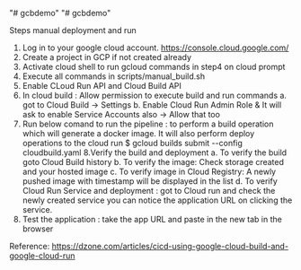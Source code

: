 "# gcbdemo"
"# gcbdemo"

Steps manual deployment and run
1. Log in to your google cloud account. https://console.cloud.google.com/
2. Create a project in GCP if not created already
3. Activate cloud shell to run gcloud commands in step4 on cloud prompt
4. Execute all commands in scripts/manual_build.sh
5. Enable CLoud Run API and Cloud Build API
6. In cloud build : Allow permission to execute build and run commands
    a. got  to Cloud Build -> Settings
    b. Enable Cloud Run Admin Role & It will ask to enable Service Accounts also -> Allow that too
7.  Run below comand to run the pipeline :  to perform a build operation which will generate a docker image. It will also perform deploy operations to the cloud run
    $ gcloud builds submit --config cloudbuild.yaml
8.Verify the  build and deployment
 a.  To verify the build  goto Cloud Build history
 b.  To verify the image: Check storage created and your hosted image
 c.  To verify image in Cloud Registry: A newly pushed image with timestamp will be displayed in the list
 d.  To verify Cloud Run Service and deployment :  got to Cloud run and check the newly created service  you can notice the application URL on clicking the service.
9. Test the application : take the app URL and paste in the new tab in the browser


Reference: https://dzone.com/articles/cicd-using-google-cloud-build-and-google-cloud-run

